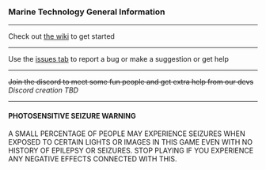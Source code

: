 ### Marine Technology General Information
***
Check out [the wiki](https://github.com/C-Corgi/Marine-Technology/wiki#get-started) to get started  
***
Use the [issues tab](https://github.com/C-Corgi/Marine-Technology/issues) to report a bug or make a suggestion or get help  
***
~~Join the discord to meet some fun people and get extra help from our devs~~ *Discord creation TBD*
***
#### PHOTOSENSITIVE SEIZURE WARNING
A SMALL PERCENTAGE OF PEOPLE MAY EXPERIENCE SEIZURES WHEN EXPOSED TO CERTAIN LIGHTS OR IMAGES IN THIS GAME EVEN
WITH NO HISTORY OF EPILEPSY OR SEIZURES. STOP PLAYING IF YOU EXPERIENCE ANY NEGATIVE EFFECTS CONNECTED WITH THIS.
